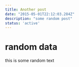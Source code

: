 ```yaml
---
title: Another post
date: "2015-05-01T22:12:03.284Z"
description: "some random post"
status: 'active'
---
```


# random data

this is some random text